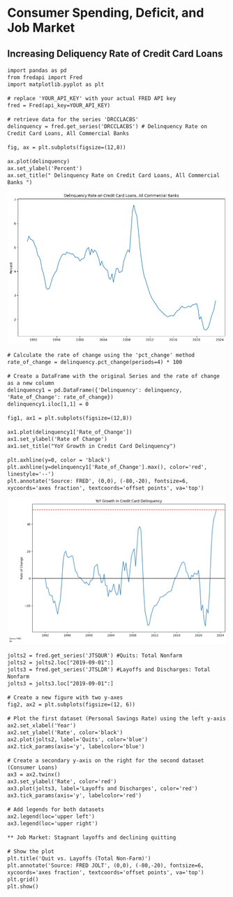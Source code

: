 # Consumer Spending, Deficit, and Job Market
## Increasing Deliquency Rate of Credit Card Loans
```
import pandas as pd
from fredapi import Fred
import matplotlib.pyplot as plt

# replace 'YOUR_API_KEY' with your actual FRED API key
fred = Fred(api_key=YOUR_API_KEY)

# retrieve data for the series 'DRCCLACBS'
delinquency = fred.get_series('DRCCLACBS') # Delinquency Rate on Credit Card Loans, All Commercial Banks 

fig, ax = plt.subplots(figsize=(12,8))

ax.plot(delinquency)
ax.set_ylabel('Percent')
ax.set_title(" Delinquency Rate on Credit Card Loans, All Commercial Banks ")
```
<img src= 
"https://github.com/ki14jaeh/Data-Analysis-Portfolio/blob/main/20230906/Delinquency%20Rate%20on%20Credit%20Card%20Loans.png"
 width="600" 
  />

```
# Calculate the rate of change using the 'pct_change' method
rate_of_change = delinquency.pct_change(periods=4) * 100

# Create a DataFrame with the original Series and the rate of change as a new column
delinquency1 = pd.DataFrame({'Delinquency': delinquency, 'Rate_of_Change': rate_of_change})
delinquency1.iloc[1,1] = 0

fig1, ax1 = plt.subplots(figsize=(12,8))

ax1.plot(delinquency1['Rate_of_Change'])
ax1.set_ylabel('Rate of Change')
ax1.set_title("YoY Growth in Credit Card Delinquency")

plt.axhline(y=0, color = 'black')
plt.axhline(y=delinquency1['Rate_of_Change'].max(), color='red', linestyle='--')
plt.annotate('Source: FRED', (0,0), (-80,-20), fontsize=6, xycoords='axes fraction', textcoords='offset points', va='top')
```
<img src= 
"https://github.com/ki14jaeh/Data-Analysis-Portfolio/blob/main/20230906/YoY%20Growth%20in%20Credit%20Card%20Delinquency.png"
 width="600" 
  />

```
jolts2 = fred.get_series('JTSQUR') #Quits: Total Nonfarm
jolts2 = jolts2.loc["2019-09-01":]
jolts3 = fred.get_series('JTSLDR') #Layoffs and Discharges: Total Nonfarm
jolts3 = jolts3.loc["2019-09-01":]

# Create a new figure with two y-axes
fig2, ax2 = plt.subplots(figsize=(12, 6))

# Plot the first dataset (Personal Savings Rate) using the left y-axis
ax2.set_xlabel('Year')
ax2.set_ylabel('Rate', color='black')
ax2.plot(jolts2, label='Quits', color='blue')
ax2.tick_params(axis='y', labelcolor='blue')

# Create a secondary y-axis on the right for the second dataset (Consumer Loans)
ax3 = ax2.twinx()
ax3.set_ylabel('Rate', color='red')
ax3.plot(jolts3, label='Layoffs and Discharges', color='red')
ax3.tick_params(axis='y', labelcolor='red')

# Add legends for both datasets
ax2.legend(loc='upper left')
ax3.legend(loc='upper right')

** Job Market: Stagnant layoffs and declining quitting

# Show the plot
plt.title('Quit vs. Layoffs (Total Non-Farm)')
plt.annotate('Source: FRED JOLT', (0,0), (-80,-20), fontsize=6, xycoords='axes fraction', textcoords='offset points', va='top')
plt.grid()
plt.show()
```
